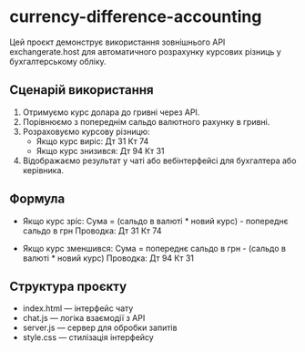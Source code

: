 # currency-difference-accounting
Цей проєкт демонструє використання зовнішнього API exchangerate.host для автоматичного розрахунку курсових різниць у бухгалтерському обліку.

## Сценарій використання

1. Отримуємо курс долара до гривні через API.
2. Порівнюємо з попереднім сальдо валютного рахунку в гривні.
3. Розраховуємо курсову різницю:
   - Якщо курс виріс: Дт 31 Кт 74
   - Якщо курс знизився: Дт 94 Кт 31
4. Відображаємо результат у чаті або вебінтерфейсі для бухгалтера або керівника.

## Формула

- Якщо курс зріс:
  Сума = (сальдо в валюті * новий курс) - попереднє сальдо в грн
  Проводка: Дт 31 Кт 74

- Якщо курс зменшився:
  Сума = попереднє сальдо в грн - (сальдо в валюті * новий курс)
  Проводка: Дт 94 Кт 31

## Структура проєкту

- index.html — інтерфейс чату
- chat.js — логіка взаємодії з API
- server.js — сервер для обробки запитів
- style.css — стилізація інтерфейсу
